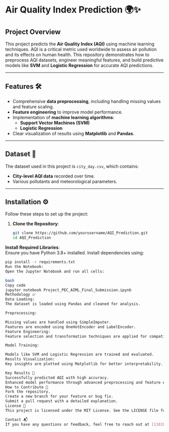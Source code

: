 # Air Quality Index Prediction 🌍✨

## Project Overview
This project predicts the **Air Quality Index (AQI)** using machine learning techniques. AQI is a critical metric used worldwide to assess air pollution and its effects on human health. This repository demonstrates how to preprocess AQI datasets, engineer meaningful features, and build predictive models like **SVM** and **Logistic Regression** for accurate AQI predictions.

---

## Features 🛠️
- Comprehensive **data preprocessing**, including handling missing values and feature scaling.
- **Feature engineering** to improve model performance.
- Implementation of **machine learning algorithms**:
  - **Support Vector Machines (SVM)**
  - **Logistic Regression**
- Clear visualization of results using **Matplotlib** and **Pandas**.

---

## Dataset 📂
The dataset used in this project is `city_day.csv`, which contains:
- **City-level AQI data** recorded over time.
- Various pollutants and meteorological parameters.

---

## Installation ⚙️
Follow these steps to set up the project:


1. **Clone the Repository**:
   ```bash
   git clone https://github.com/yourusername/AQI_Prediction.git
   cd AQI_Prediction

**Install Required Libraries**:  
Ensure you have Python 3.8+ installed. Install dependencies using:  
```bash
pip install -r requirements.txt
Run the Notebook:
Open the Jupyter Notebook and run all cells:

bash
Copy code
jupyter notebook Project_PEC_AIML_Final_Submission.ipynb
Methodology 📈
Data Loading:
The dataset is loaded using Pandas and cleaned for analysis.

Preprocessing:

Missing values are handled using SimpleImputer.
Features are encoded using OneHotEncoder and LabelEncoder.
Feature Engineering:
Feature selection and transformation techniques are applied for compatibility with machine learning models.

Model Training:

Models like SVM and Logistic Regression are trained and evaluated.
Results Visualization:
Key insights are plotted using Matplotlib for better interpretability.

Key Results 🎯
Successfully predicted AQI with high accuracy.
Enhanced model performance through advanced preprocessing and feature engineering.
How to Contribute 🤝
Fork the repository.
Create a new branch for your feature or bug fix.
Submit a pull request with a detailed explanation.
License 📜
This project is licensed under the MIT License. See the LICENSE file for details.

Contact 📬
If you have any questions or feedback, feel free to reach out at [1181hema@gmail.com].
